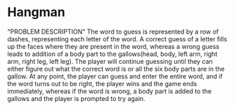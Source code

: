 # Hangman
"PROBLEM DESCRIPTION"
The word to guess is represented by a row of dashes, representing each letter of the word. A correct guess of a letter fills up the faces where they are present in the word, whereas a wrong guess leads to addition of a body part to the gallows(head, body, left arm, right arm, right leg, left leg). The player will continue guessing until they can either figure out what the correct word is or all the six body parts are in the gallow. At any point, the player can guess and enter the entire word, and if the word turns out to be right, the player wins and the game ends immediately, whereas if the word is wrong, a body part is added to the gallows and the player is prompted to try again.


